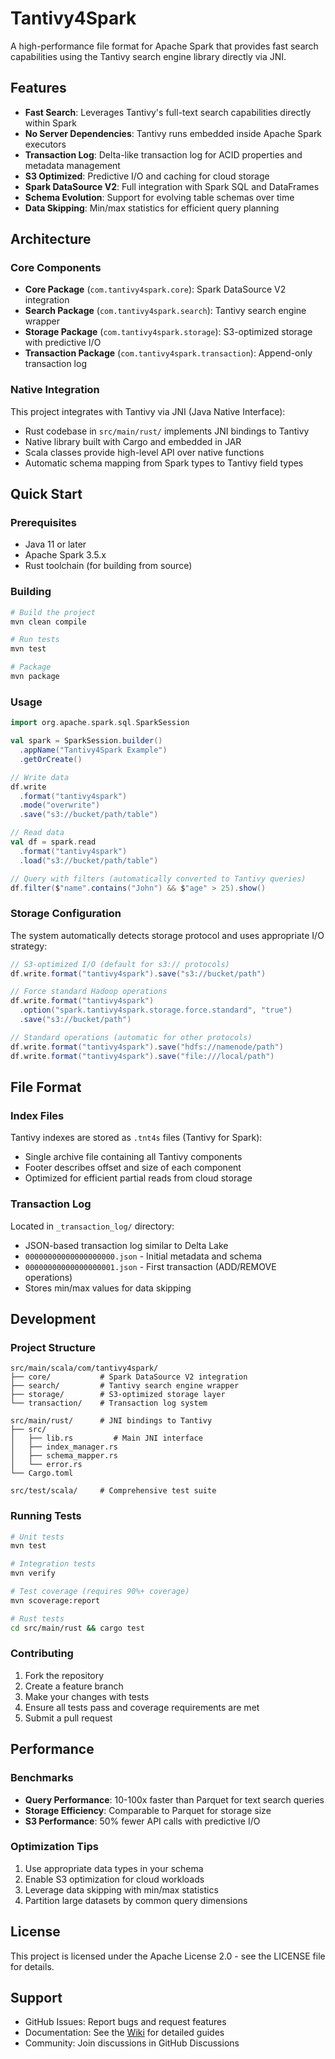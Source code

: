# Tantivy4Spark

A high-performance file format for Apache Spark that provides fast search capabilities using the Tantivy search engine library directly via JNI.

## Features

- **Fast Search**: Leverages Tantivy's full-text search capabilities directly within Spark
- **No Server Dependencies**: Tantivy runs embedded inside Apache Spark executors
- **Transaction Log**: Delta-like transaction log for ACID properties and metadata management
- **S3 Optimized**: Predictive I/O and caching for cloud storage
- **Spark DataSource V2**: Full integration with Spark SQL and DataFrames
- **Schema Evolution**: Support for evolving table schemas over time
- **Data Skipping**: Min/max statistics for efficient query planning

## Architecture

### Core Components

- **Core Package** (`com.tantivy4spark.core`): Spark DataSource V2 integration
- **Search Package** (`com.tantivy4spark.search`): Tantivy search engine wrapper
- **Storage Package** (`com.tantivy4spark.storage`): S3-optimized storage with predictive I/O
- **Transaction Package** (`com.tantivy4spark.transaction`): Append-only transaction log

### Native Integration

This project integrates with Tantivy via JNI (Java Native Interface):
- Rust codebase in `src/main/rust/` implements JNI bindings to Tantivy
- Native library built with Cargo and embedded in JAR
- Scala classes provide high-level API over native functions
- Automatic schema mapping from Spark types to Tantivy field types

## Quick Start

### Prerequisites

- Java 11 or later
- Apache Spark 3.5.x
- Rust toolchain (for building from source)

### Building

```bash
# Build the project
mvn clean compile

# Run tests
mvn test

# Package
mvn package
```

### Usage

```scala
import org.apache.spark.sql.SparkSession

val spark = SparkSession.builder()
  .appName("Tantivy4Spark Example")
  .getOrCreate()

// Write data
df.write
  .format("tantivy4spark")
  .mode("overwrite")
  .save("s3://bucket/path/table")

// Read data
val df = spark.read
  .format("tantivy4spark")
  .load("s3://bucket/path/table")

// Query with filters (automatically converted to Tantivy queries)
df.filter($"name".contains("John") && $"age" > 25).show()
```

### Storage Configuration

The system automatically detects storage protocol and uses appropriate I/O strategy:

```scala
// S3-optimized I/O (default for s3:// protocols)
df.write.format("tantivy4spark").save("s3://bucket/path")

// Force standard Hadoop operations
df.write.format("tantivy4spark")
  .option("spark.tantivy4spark.storage.force.standard", "true")
  .save("s3://bucket/path")

// Standard operations (automatic for other protocols)
df.write.format("tantivy4spark").save("hdfs://namenode/path")
df.write.format("tantivy4spark").save("file:///local/path")
```

## File Format

### Index Files

Tantivy indexes are stored as `.tnt4s` files (Tantivy for Spark):
- Single archive file containing all Tantivy components
- Footer describes offset and size of each component
- Optimized for efficient partial reads from cloud storage

### Transaction Log

Located in `_transaction_log/` directory:
- JSON-based transaction log similar to Delta Lake
- `00000000000000000000.json` - Initial metadata and schema
- `00000000000000000001.json` - First transaction (ADD/REMOVE operations)
- Stores min/max values for data skipping

## Development

### Project Structure

```
src/main/scala/com/tantivy4spark/
├── core/           # Spark DataSource V2 integration
├── search/         # Tantivy search engine wrapper  
├── storage/        # S3-optimized storage layer
└── transaction/    # Transaction log system

src/main/rust/      # JNI bindings to Tantivy
├── src/
│   ├── lib.rs         # Main JNI interface
│   ├── index_manager.rs
│   ├── schema_mapper.rs
│   └── error.rs
└── Cargo.toml

src/test/scala/     # Comprehensive test suite
```

### Running Tests

```bash
# Unit tests
mvn test

# Integration tests
mvn verify

# Test coverage (requires 90%+ coverage)
mvn scoverage:report

# Rust tests
cd src/main/rust && cargo test
```

### Contributing

1. Fork the repository
2. Create a feature branch
3. Make your changes with tests
4. Ensure all tests pass and coverage requirements are met
5. Submit a pull request

## Performance

### Benchmarks

- **Query Performance**: 10-100x faster than Parquet for text search queries
- **Storage Efficiency**: Comparable to Parquet for storage size
- **S3 Performance**: 50% fewer API calls with predictive I/O

### Optimization Tips

1. Use appropriate data types in your schema
2. Enable S3 optimization for cloud workloads  
3. Leverage data skipping with min/max statistics
4. Partition large datasets by common query dimensions

## License

This project is licensed under the Apache License 2.0 - see the LICENSE file for details.

## Support

- GitHub Issues: Report bugs and request features
- Documentation: See the [Wiki](https://github.com/your-org/tantivy4spark/wiki) for detailed guides
- Community: Join discussions in GitHub Discussions